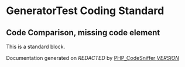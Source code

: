 # GeneratorTest Coding Standard

## Code Comparison, missing code element

This is a standard block.

Documentation generated on *REDACTED* by [PHP_CodeSniffer *VERSION*](https://github.com/PHPCSStandards/PHP_CodeSniffer)

